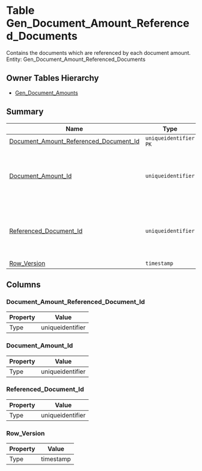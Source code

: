 # Table Gen_Document_Amount_Referenced_Documents

Contains the documents which are referenced by each document amount. Entity: Gen_Document_Amount_Referenced_Documents

## Owner Tables Hierarchy

* [Gen_Document_Amounts](Gen_Document_Amounts.md)

## Summary

| Name | Type | Description |
| - | - | --- |
|[Document_Amount_Referenced_Document_Id](#document_amount_referenced_document_id)|`uniqueidentifier` `PK`||
|[Document_Amount_Id](#document_amount_id)|`uniqueidentifier` |The document amount for which the referenced document is specified.|
|[Referenced_Document_Id](#referenced_document_id)|`uniqueidentifier` |The document which is referenced by the document amount.|
|[Row_Version](#row_version)|`timestamp` ||

## Columns

### Document_Amount_Referenced_Document_Id

| Property | Value |
| - | - |
|Type|uniqueidentifier|

### Document_Amount_Id

| Property | Value |
| - | - |
|Type|uniqueidentifier|

### Referenced_Document_Id

| Property | Value |
| - | - |
|Type|uniqueidentifier|

### Row_Version

| Property | Value |
| - | - |
|Type|timestamp|


